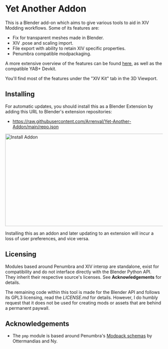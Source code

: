 # Yet Another Addon
This is a Blender add-on which aims to give various tools to aid in XIV Modding workflows. Some of its features are:
* Fix for transparent meshes made in Blender.
* XIV .pose and scaling import.
* File export with ability to retain XIV specific properties.
* Penumbra compatible modpackaging.

A more extensive overview of the features can be found [here](https://docs.google.com/document/d/1WRKKUZZsAzDOTpt6F7iJkN8TDvwDBm0s0Z4DHdWqT_o/edit?usp=sharing), as well as the compatible YAB+ Devkit.

You'll find most of the features under the "XIV Kit" tab in the 3D Viewport.

## Installing
For automatic updates, you should install this as a Blender Extension by adding this URL to Blender's extension repositories:
- https://raw.githubusercontent.com/Arrenval/Yet-Another-Addon/main/repo.json
<img width="653" height="295" alt="Install Addon" src="https://github.com/user-attachments/assets/db631db6-552f-4bf5-8bbd-0ae0c10c4ba2" />


Installing this as an addon and later updating to an extension will incur a loss of user preferences, and vice versa.


## Licensing
Modules based around Penumbra and XIV interop are standalone, exist for compatibility and do not interface directly with the Blender Python API. They inherit their respective source's licenses. See **Acknowledgements** for details.

The remaining code within this tool is made for the Blender API and follows its GPL3 licensing, read the *LICENSE.md* for details. However, I do humbly request that it does not be used for creating mods 
or assets that are behind a permanent paywall. 

## Acknowledgements
* The `pmp` module is based around Penumbra's [Modpack schemas](https://github.com/xivdev/Penumbra/tree/master/schemas) by Ottermandias and Ny.
